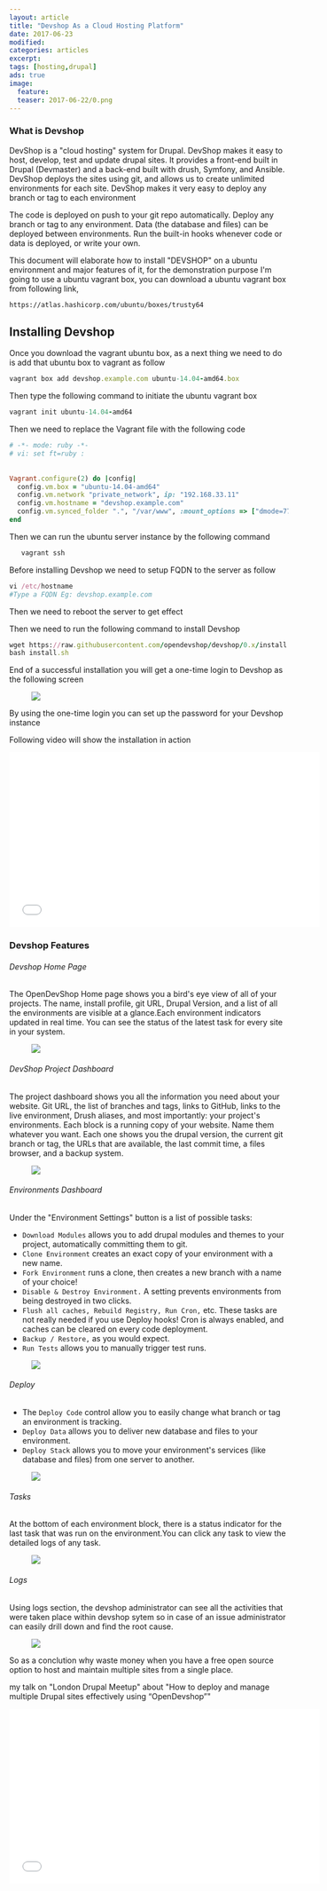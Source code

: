 ```yaml
---
layout: article
title: "Devshop As a Cloud Hosting Platform"
date: 2017-06-23
modified:
categories: articles
excerpt:
tags: [hosting,drupal]
ads: true
image:
  feature: 
  teaser: 2017-06-22/0.png
---  
```


### What is Devshop
DevShop is a "cloud hosting" system for Drupal. DevShop makes it easy to host, develop, 
test and update drupal sites. It provides a front-end built in Drupal (Devmaster) and a 
back-end built with drush, Symfony, and Ansible. DevShop deploys the sites using git, and 
allows us to create unlimited environments for each site. DevShop makes it very easy to deploy
any branch or tag to each environment

The code is deployed on push to your git repo automatically. Deploy any branch or tag 
to any environment. Data (the database and files) can be deployed between environments. 
Run the built-in hooks whenever code or data is deployed, or write your own.

This document will elaborate how to install "DEVSHOP" on a ubuntu environment and major features 
of it, for the demonstration purpose I'm going to use a ubuntu vagrant box, you can download a ubuntu
vagrant box from following link,

`
https://atlas.hashicorp.com/ubuntu/boxes/trusty64
`

## Installing Devshop
Once you download the vagrant ubuntu box, as a next thing we need to do is add that ubuntu 
box to vagrant as follow

```ruby
vagrant box add devshop.example.com ubuntu-14.04-amd64.box
```

Then type the following command to initiate the ubuntu vagrant box

```ruby
vagrant init ubuntu-14.04-amd64
```

Then we need to replace the Vagrant file with the following code

```ruby
# -*- mode: ruby -*-
# vi: set ft=ruby :
 
 
Vagrant.configure(2) do |config|
  config.vm.box = "ubuntu-14.04-amd64"
  config.vm.network "private_network", ip: "192.168.33.11"
  config.vm.hostname = "devshop.example.com"
  config.vm.synced_folder ".", "/var/www", :mount_options => ["dmode=777", "fmode=666"]
end
```

Then we can run the ubuntu server instance by the following command

```ruby
   vagrant ssh
```

Before installing Devshop we need to setup FQDN to the server as follow

```ruby
vi /etc/hostname
#Type a FQDN Eg: devshop.example.com
```
Then we need to reboot the server to get effect

Then we need to run the following command to install Devshop

```ruby
wget https://raw.githubusercontent.com/opendevshop/devshop/0.x/install.sh
bash install.sh
```
End of a successful installation you will get a one-time login to Devshop as the following screen 

<figure>
	<a href="#"><img src="{{ site.url }}/images/2017-06-22/1.png"></a>
	<figcaption></figcaption>
</figure>

By using the one-time login you can set up the password for your Devshop instance 

Following video will show the installation in action

<iframe width="560" height="315" src="//www.youtube.com/embed/3RsRSgbXoaw" frameborder="0"> </iframe>

### Devshop Features

###### Devshop Home Page
The OpenDevShop Home page shows you a bird's eye view of all of your projects. The name, 
install profile, git URL, Drupal Version, and a list of all the environments are visible 
at a glance.Each environment indicators updated in real time. You can see the status of the 
latest task for every site in your system.

<figure>
	<a href="#"><img src="{{ site.url }}/images/2017-06-22/2.png"></a>
	<figcaption></figcaption>
</figure>

###### DevShop Project Dashboard

The project dashboard shows you all the information you need about your website. Git URL, 
the list of branches and tags, links to GitHub, links to the live environment, Drush aliases, 
and most importantly: your project's environments. Each block is a running copy of your website. 
Name them whatever you want. Each one shows you the drupal version, the current git branch or tag, 
the URLs that are available, the last commit time, a files browser, and a backup system.

<figure>
	<a href="#"><img src="{{ site.url }}/images/2017-06-22/3.png"></a>
	<figcaption></figcaption>
</figure>

###### Environments Dashboard

Under the "Environment Settings" button is a list of possible tasks:

* `Download Modules` allows you to add drupal modules and themes to your project, automatically committing them to git.
* `Clone Environment` creates an exact copy of your environment with a new name.
* `Fork Environment` runs a clone, then creates a new branch with a name of your choice!
* `Disable & Destroy Environment.` A setting prevents environments from being destroyed in two clicks.
* `Flush all caches, Rebuild Registry, Run Cron,` etc. These tasks are not really needed if you use Deploy hooks! Cron is always enabled, and caches can be cleared on every code deployment.
* `Backup / Restore,` as you would expect.
* `Run Tests` allows you to manually trigger test runs.

<figure>
	<a href="#"><img src="{{ site.url }}/images/2017-06-22/4.png"></a>
	<figcaption></figcaption>
</figure>

###### Deploy

* The `Deploy Code` control allow you to easily change what branch or tag an environment is tracking.
* `Deploy Data` allows you to deliver new database and files to your environment.
* `Deploy Stack` allows you to move your environment's services (like database and files) from one server to another.

<figure>
	<a href="#"><img src="{{ site.url }}/images/2017-06-22/5.png"></a>
	<figcaption></figcaption>
</figure>

###### Tasks

At the bottom of each environment block, there is a status indicator for the last task that
was run on the environment.You can click any task to view the detailed logs of any task.

<figure>
	<a href="#"><img src="{{ site.url }}/images/2017-06-22/6.png"></a>
	<figcaption></figcaption>
</figure>

###### Logs

Using logs section, the devshop administrator can see all the activities that were taken place within devshop sytem so in case of an issue administrator can easily drill down and find the root cause.
 
<figure>
	<a href="#"><img src="{{ site.url }}/images/2017-06-22/7.png"></a>
	<figcaption></figcaption>
</figure>

So as a conclution why waste money when you have a free open source option to host and maintain 
multiple sites from a single place.

my talk on "London Drupal Meetup" about "How to deploy and manage multiple Drupal sites effectively using “OpenDevshop”"

<iframe width="560" height="315" src="//www.youtube.com/embed/f6W4m7FQ-K4" frameborder="0"> </iframe>







 

